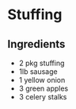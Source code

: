 # Stuffing

## Ingredients

- 2 pkg stuffing
- 1lb sausage
- 1 yellow onion
- 3 green apples
- 3 celery stalks
